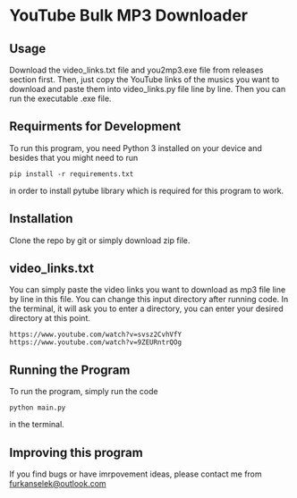 # YouTube Bulk MP3 Downloader
## Usage
Download the video_links.txt file and you2mp3.exe file from releases section first. Then, just copy the YouTube links of the musics you want to download and paste them into video_links.py file line by line. Then you can run the executable .exe file.
## Requirments for Development
To run this program, you need Python 3 installed on your device and besides that you might need to run
```
pip install -r requirements.txt
```
in order to install pytube library which is required for this program to work.
## Installation
Clone the repo by git or simply download zip file.
## video_links.txt
You can simply paste the video links you want to download as mp3 file line by line in this file. You can change this input directory after running code. In the terminal, it will ask you to enter a directory, you can enter your desired directory at this point.
```
https://www.youtube.com/watch?v=svsz2CvhVfY
https://www.youtube.com/watch?v=9ZEURntrQOg
```
## Running the Program
To run the program, simply run the code
```
python main.py
```
in the terminal.
## Improving this program
If you find bugs or have imrpovement ideas, please contact me from furkanselek@outlook.com
